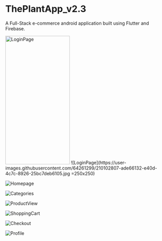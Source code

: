 # ThePlantApp_v2.3
A Full-Stack e-commerce android application built using Flutter and Firebase.

<img src="https://user-images.githubusercontent.com/64261299/210102807-ade66132-e40d-4c7c-8926-25bc7deb6105.jpg" alt="LoginPage" width=200 height=400 />
![LoginPage](https://user-images.githubusercontent.com/64261299/210102807-ade66132-e40d-4c7c-8926-25bc7deb6105.jpg =250x250)


![Homepage](https://user-images.githubusercontent.com/64261299/210102942-59fb4aff-7762-40df-b2d3-c717aca5b7aa.jpeg)


![Categories](https://user-images.githubusercontent.com/64261299/210103036-f4a26bdf-6297-4d1d-9b94-d3f09d2403bc.jpg)


![ProductView](https://user-images.githubusercontent.com/64261299/210103049-6ca908a4-c77f-43a2-b79f-45aaecbfb972.jpg)


![ShoppingCart](https://user-images.githubusercontent.com/64261299/210103055-f63683bf-b990-49af-b307-07f2b6ecf6ec.jpg)


![Checkout](https://user-images.githubusercontent.com/64261299/210103067-641b9313-a330-4b35-bfab-23ecccb41e52.jpg)


![Profile](https://user-images.githubusercontent.com/64261299/210103081-5edf6b94-6f12-4181-ac41-83c5923699ca.jpeg)

